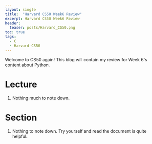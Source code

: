 ```yaml
---
layout: single
title:  "Harvard CS50 Week6 Review"
excerpt: Harvard CS50 Week6 Review
header:
  teaser: posts/Harvard_CS50.png
toc: true
tags:
  - C
  - Harvard-CS50
---
```


Welcome to CS50 again! This blog will contain my review for Week 6's content about Python.

# Lecture
1. Nothing much to note down.

# Section
1. Nothing to note down. Try yourself and read the document is quite helpful.
